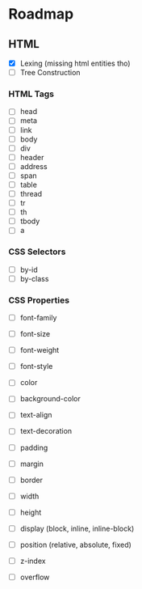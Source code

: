 # Roadmap

## HTML

- [x] Lexing (missing html entities tho)
- [ ] Tree Construction

### HTML Tags

- [ ] head
- [ ] meta
- [ ] link
- [ ] body
- [ ] div
- [ ] header
- [ ] address
- [ ] span
- [ ] table
- [ ] thread
- [ ] tr
- [ ] th
- [ ] tbody
- [ ] a

### CSS Selectors

- [ ] by-id
- [ ] by-class

### CSS Properties

- [ ] font-family
- [ ] font-size
- [ ] font-weight
- [ ] font-style
- [ ] color
- [ ] background-color
- [ ] text-align
- [ ] text-decoration
- [ ] padding
- [ ] margin
- [ ] border
- [ ] width
- [ ] height
- [ ] display (block, inline, inline-block)
- [ ] position (relative, absolute, fixed)
- [ ] z-index
- [ ] overflow

